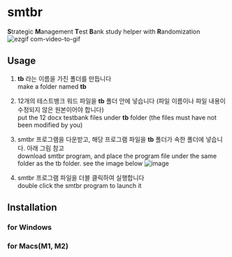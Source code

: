 # smtbr
**S**trategic **M**anagement **T**est **B**ank study helper with **R**andomization
![ezgif com-video-to-gif](https://github.com/remy2019/smtbr/assets/25877816/f7390ffa-9708-45b3-a91e-01f55466d8e2)


## Usage
1. **tb** 라는 이름을 가진 폴더를 만듭니다
   <br>make a folder named **tb**
3. 12개의 테스트뱅크 워드 파일을 **tb** 폴더 안에 넣습니다 (파일 이름이나 파일 내용이 수정되지 않은 원본이어야 합니다)
   <br>put the 12 docx testbank files under **tb** folder (the files must have not been modified by you)
4. smtbr 프로그램을 다운받고, 해당 프로그램 파일을 **tb** 폴더가 속한 폴더에 넣습니다. 아래 그림 참고
   <br>download smtbr program, and place the program file under the same folder as the tb folder. see the image below
   ![image](https://github.com/remy2019/smtbr/assets/25877816/f9a9ba58-02e5-41d6-b6bb-b79c8de0bc7e)

6. smtbr 프로그램 파일을 더블 클릭하여 실행합니다
   <br>double click the smtbr program to launch it

## Installation
### for Windows

### for Macs(M1, M2)
